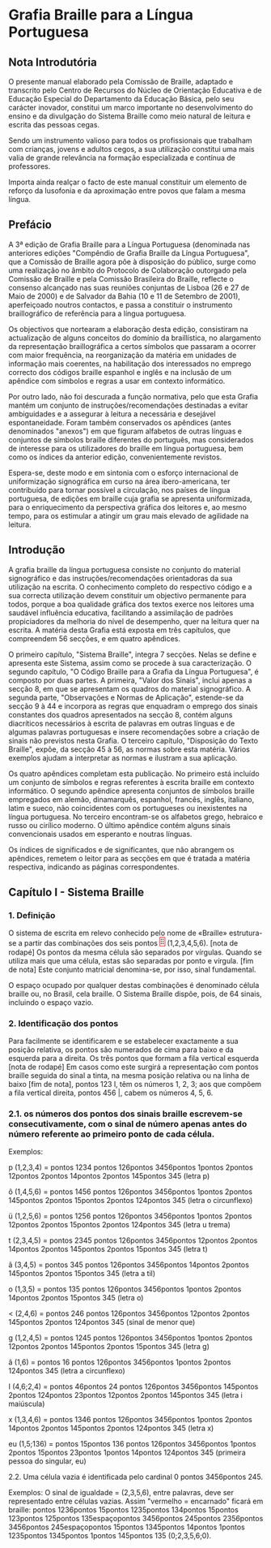 # Grafia Braille para a Língua Portuguesa

## Nota Introdutória

O presente manual elaborado pela Comissão de Braille, adaptado e transcrito pelo Centro de Recursos do Núcleo de Orientação Educativa e de Educação Especial do Departamento da Educação Básica, pelo seu carácter inovador, constitui um marco importante no desenvolvimento do ensino e da divulgação do Sistema Braille como meio natural de leitura e escrita das pessoas cegas.

Sendo um instrumento valioso para todos os profissionais que trabalham com crianças, jovens e adultos cegos, a sua utilização constitui uma mais valia de grande relevância na formação especializada e contínua de professores.

Importa ainda realçar o facto de este manual constituir um elemento de reforço da lusofonia e da aproximação entre povos que falam a mesma língua.

## Prefácio

A 3ª edição de Grafia Braille para a Língua Portuguesa (denominada nas anteriores edições "Compêndio de Grafia Braille da Língua Portuguesa", que a Comissão de Braille agora põe à disposição do público, surge como uma realização no âmbito do Protocolo de Colaboração outorgado pela Comissão de Braille e pela Comissão Brasileira do Braille, reflecte o consenso alcançado nas suas reuniões conjuntas de Lisboa (26 e 27 de Maio de 2000) e de Salvador da Bahia (10 e 11 de Setembro de 2001), aperfeiçoado noutros contactos, e passa a constituir o instrumento braillográfico de referência para a língua portuguesa.

Os objectivos que nortearam a elaboração desta edição, consistiram na actualização de alguns conceitos do domínio da braillística, no alargamento da representação braillográfica a certos símbolos que passaram a ocorrer com maior frequência, na reorganização da matéria em unidades de informação mais coerentes, na habilitação dos interessados no emprego correcto dos códigos braille espanhol e inglês e na inclusão de um apêndice com símbolos e regras a usar em contexto informático.

Por outro lado, não foi descurada a função normativa, pelo que esta Grafia mantém um conjunto de instruções/recomendações destinadas a evitar ambiguidades e a assegurar à leitura a necessária e desejável espontaneidade. Foram também conservados os apêndices (antes denominados "anexos") em que figuram alfabetos de outras línguas e conjuntos de símbolos braille diferentes do português, mas considerados de interesse para os utilizadores do braille em língua portuguesa, bem como os índices da anterior edição, convenientemente revistos.

Espera-se, deste modo e em sintonia com o esforço internacional de uniformização signográfica em curso na área ibero-americana, ter contribuído para tornar possível a circulação, nos países de língua portuguesa, de edições em braille cuja grafia se apresenta uniformizada, para o enriquecimento da perspectiva gráfica dos leitores e, ao mesmo tempo, para os estimular a atingir um grau mais elevado de agilidade na leitura.

## Introdução

A grafia braille da língua portuguesa consiste no conjunto do material signográfico e das instruções/recomendações orientadoras da sua utilização na escrita. O conhecimento completo do respectivo código e a sua correcta utilização devem constituir um objectivo permanente para todos, porque a boa qualidade gráfica dos textos exerce nos leitores uma saudável influência educativa, facilitando a assimilação de padrões propiciadores da melhoria do nível de desempenho, quer na leitura quer na escrita. A matéria desta Grafia está exposta em três capítulos, que compreendem 56 secções, e em quatro apêndices.

O primeiro capítulo, "Sistema Braille", integra 7 secções. Nelas se define e apresenta este Sistema, assim como se procede à sua caracterização. O segundo capítulo, "O Código Braille para a Grafia da Língua Portuguesa", é composto por duas partes. A primeira, "Valor dos Sinais", inclui apenas a secção 8, em que se apresentam os quadros do material signográfico. A segunda parte, "Observações e Normas de Aplicação", estende-se da secção 9 à 44 e incorpora as regras que enquadram o emprego dos sinais constantes dos quadros apresentados na secção 8, contém alguns diacríticos necessários à escrita de palavras em outras línguas e de algumas palavras portuguesas e insere recomendações sobre a criação de sinais não previstos nesta Grafia. O terceiro capítulo, "Disposição do Texto Braille", expõe, da secção 45 à 56, as normas sobre esta matéria. Vários exemplos ajudam a interpretar as normas e ilustram a sua aplicação.

Os quatro apêndices completam esta publicação. No primeiro está incluído um conjunto de símbolos e regras referentes à escrita braille em contexto informático. O segundo apêndice apresenta conjuntos de símbolos braille empregados em alemão, dinamarquês, espanhol, francês, inglês, italiano, latim e sueco, não coincidentes com os portugueses ou inexistentes na língua portuguesa. No terceiro encontram-se os alfabetos grego, hebraico e russo ou cirílico moderno. O último apêndice contém alguns sinais convencionais usados em esperanto e noutras línguas.

Os índices de significados e de significantes, que não abrangem os apêndices, remetem o leitor para as secções em que é tratada a matéria respectiva, indicando as páginas correspondentes.

## Capítulo I - Sistema Braille

### 1. Definição

O sistema de escrita em relevo conhecido pelo nome de «Braille» estrutura-se a partir das combinações dos seis pontos <img alt="pontos 123456" src="../Cell/123456.png" style="border:1px solid red; margin:10 0 0 0" width="1.75%"> (1,2,3,4,5,6). [nota de rodapé] Os pontos da mesma célula são separados por vírgulas. Quando se utiliza mais que uma célula, estas são separadas por ponto e vírgula. [fim de nota] Este conjunto matricial denomina-se, por isso, sinal fundamental.

O espaço ocupado por qualquer destas combinações é denominado célula braille ou, no Brasil, cela braille. O Sistema Braille dispõe, pois, de 64 sinais, incluindo o espaço vazio.

### 2. Identificação dos pontos

Para facilmente se identificarem e se estabelecer exactamente a sua posição relativa, os pontos são numerados de cima para baixo e da esquerda para a direita. Os três pontos que formam a fila vertical esquerda [nota de rodapé] Em casos como este surgirá a representação com pontos braille seguida do sinal a tinta, na mesma posição relativa ou na linha de baixo [fim de nota], pontos 123 l, têm os números 1, 2, 3; aos que compõem a fila vertical direita, pontos 456 |, cabem os números 4, 5, 6.

### 2.1. os números dos pontos dos sinais braille escrevem-se consecutivamente, com o sinal de número apenas antes do número referente ao primeiro ponto de cada célula.

Exemplos:

p (1,2,3,4) = pontos 1234 pontos 126pontos 3456pontos 1pontos 2pontos 12pontos 2pontos 14pontos 2pontos 145pontos 345 (letra p)

ô (1,4,5,6) = pontos 1456 pontos 126pontos 3456pontos 1pontos 2pontos 145pontos 2pontos 15pontos 2pontos 124pontos 345 (letra o circunflexo)

ü (1,2,5,6) = pontos 1256 pontos 126pontos 3456pontos 1pontos 2pontos 12pontos 2pontos 15pontos 2pontos 124pontos 345 (letra u trema)

t (2,3,4,5) = pontos 2345 pontos 126pontos 3456pontos 12pontos 2pontos 14pontos 2pontos 145pontos 2pontos 15pontos 345 (letra t)

ã (3,4,5) = pontos 345 pontos 126pontos 3456pontos 14pontos 2pontos 145pontos 2pontos 15pontos 345 (letra a til)

o (1,3,5) = pontos 135 pontos 126pontos 3456pontos 1pontos 2pontos 14pontos 2pontos 15pontos 345 (letra o)

< (2,4,6) = pontos 246 pontos 126pontos 3456pontos 12pontos 2pontos 145pontos 2pontos 124pontos 345 (sinal de menor que)

g (1,2,4,5) = pontos 1245 pontos 126pontos 3456pontos 1pontos 2pontos 12pontos 2pontos 145pontos 2pontos 15pontos 345 (letra g)

â (1,6) = pontos 16 pontos 126pontos 3456pontos 1pontos 2pontos 124pontos 345 (letra a circunflexo)

I (4,6;2,4) = pontos 46pontos 24 pontos 126pontos 3456pontos 145pontos 2pontos 124pontos 23pontos 12pontos 2pontos 145pontos 345 (letra i maiúscula)

x (1,3,4,6) = pontos 1346 pontos 126pontos 3456pontos 1pontos 2pontos 14pontos 2pontos 145pontos 2pontos 124pontos 345 (letra x)

eu (1,5;136) = pontos 15pontos 136 pontos 126pontos 3456pontos 1pontos 2pontos 15pontos 23pontos 1pontos 14pontos 124pontos 345 (primeira pessoa do singular, eu)

2.2. Uma célula vazia é identificada pelo cardinal 0  pontos 3456pontos 245.

Exemplos: O sinal de igualdade = (2,3,5,6), entre palavras, deve ser representado entre células vazias. Assim "vermelho = encarnado" ficará em braille:  pontos 1236pontos 15pontos 1235pontos 134pontos 15pontos 123pontos 125pontos 135espaçopontos 3456pontos 245pontos 2356pontos 3456pontos 245espaçopontos 15pontos 1345pontos 14pontos 1pontos 1235pontos 1345pontos 1pontos 145pontos 135 (0;2,3,5,6;0).
